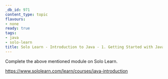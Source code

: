 ```yaml
---
_db_id: 971
content_type: topic
flavours:
- none
ready: true
tags:
- java
- solo-learn
title: Solo Learn - Introduction to Java - 1. Getting Started with Java
---
```


Complete the above mentioned module on Solo Learn.

https://www.sololearn.com/learn/courses/java-introduction